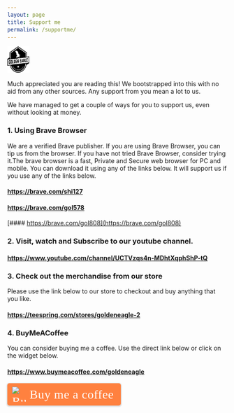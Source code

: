 ```yaml
---
layout: page
title: Support me
permalink: /supportme/
---
```


<img src="/images/logo.jpg" alt="the golden eagle" width="50" height="60">

Much appreciated you are reading this!
We bootstrapped into this with no aid from any other sources. Any support from you mean a lot to us.

We have managed to get a couple of ways for you to support us, even without looking at money.

### 1. Using Brave Browser

We are a verified Brave publisher. If you are using Brave Browser, you can tip us from the browser.
If you have not tried Brave Browser, consider trying it.The brave browser is a fast, Private and Secure web browser for PC and mobile.
You can download it using any of the links below. It will support us if you use any of the links below.

#### https://brave.com/shi127
#### https://brave.com/gol578
[#### https://brave.com/gol808](https://brave.com/gol808)

### 2. Visit, watch and Subscribe to our youtube channel.
#### https://www.youtube.com/channel/UCTVzqs4n-MDhtXqphShP-tQ

### 3. Check out the merchandise from our store
Please use the link below to our store to checkout and buy anything that you like.
#### https://teespring.com/stores/goldeneagle-2

### 4. BuyMeACoffee
You can consider buying me a coffee. Use the direct link below or click on the widget below.
#### https://www.buymeacoffee.com/goldeneagle

<style>.bmc-button img{height: 34px !important;width: 35px !important;margin-bottom: 1px !important;box-shadow: none !important;border: none !important;vertical-align: middle !important;}.bmc-button{padding: 7px 15px 7px 10px !important;line-height: 35px !important;height:51px !important;text-decoration: none !important;display:inline-flex !important;color:#FFFFFF !important;background-color:#FF813F !important;border-radius: 5px !important;border: 1px solid transparent !important;padding: 7px 15px 7px 10px !important;font-size: 28px !important;letter-spacing:0.6px !important;box-shadow: 0px 1px 2px rgba(190, 190, 190, 0.5) !important;-webkit-box-shadow: 0px 1px 2px 2px rgba(190, 190, 190, 0.5) !important;margin: 0 auto !important;font-family:'Cookie', cursive !important;-webkit-box-sizing: border-box !important;box-sizing: border-box !important;}.bmc-button:hover, .bmc-button:active, .bmc-button:focus {-webkit-box-shadow: 0px 1px 2px 2px rgba(190, 190, 190, 0.5) !important;text-decoration: none !important;box-shadow: 0px 1px 2px 2px rgba(190, 190, 190, 0.5) !important;opacity: 0.85 !important;color:#FFFFFF !important;}</style><link href="https://fonts.googleapis.com/css?family=Cookie" rel="stylesheet"><a class="bmc-button" target="_blank" href="https://www.buymeacoffee.com/goldeneagle"><img src="https://cdn.buymeacoffee.com/buttons/bmc-new-btn-logo.svg" alt="Buy me a coffee"><span style="margin-left:5px;font-size:28px !important;">Buy me a coffee</span></a>


